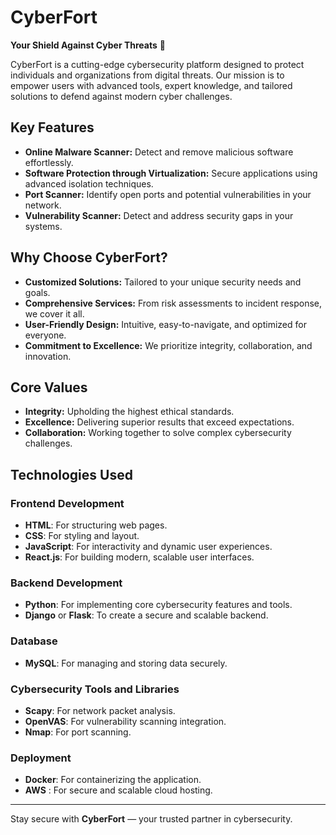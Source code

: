 # CyberFort  
**Your Shield Against Cyber Threats** 🚀  

CyberFort is a cutting-edge cybersecurity platform designed to protect individuals and organizations from digital threats. Our mission is to empower users with advanced tools, expert knowledge, and tailored solutions to defend against modern cyber challenges.  

## Key Features  
- **Online Malware Scanner:** Detect and remove malicious software effortlessly.  
- **Software Protection through Virtualization:** Secure applications using advanced isolation techniques.  
- **Port Scanner:** Identify open ports and potential vulnerabilities in your network.  
- **Vulnerability Scanner:** Detect and address security gaps in your systems.  

## Why Choose CyberFort?  
- **Customized Solutions:** Tailored to your unique security needs and goals.  
- **Comprehensive Services:** From risk assessments to incident response, we cover it all.  
- **User-Friendly Design:** Intuitive, easy-to-navigate, and optimized for everyone.  
- **Commitment to Excellence:** We prioritize integrity, collaboration, and innovation.  

## Core Values  
- **Integrity:** Upholding the highest ethical standards.  
- **Excellence:** Delivering superior results that exceed expectations.  
- **Collaboration:** Working together to solve complex cybersecurity challenges.  

## Technologies Used  
### Frontend Development  
- **HTML**: For structuring web pages.  
- **CSS**: For styling and layout.  
- **JavaScript**: For interactivity and dynamic user experiences.  
- **React.js**: For building modern, scalable user interfaces.  

### Backend Development  
- **Python**: For implementing core cybersecurity features and tools.  
- **Django** or **Flask**: To create a secure and scalable backend.  

### Database  
- **MySQL**: For managing and storing data securely.  

### Cybersecurity Tools and Libraries  
- **Scapy**: For network packet analysis.  
- **OpenVAS**: For vulnerability scanning integration.  
- **Nmap**: For port scanning.  

### Deployment  
- **Docker**: For containerizing the application.  
- **AWS** : For secure and scalable cloud hosting.  

---

Stay secure with **CyberFort** — your trusted partner in cybersecurity.  
